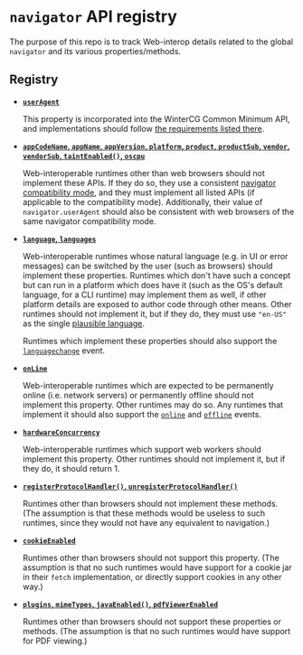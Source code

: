 # `navigator` API registry

The purpose of this repo is to track Web-interop details related to the global `navigator` and its various properties/methods.

## Registry

- **[`userAgent`](https://html.spec.whatwg.org/multipage/#dom-navigator-useragent)**

  This property is incorporated into the WinterCG Common Minimum API, and
  implementations should follow
  [the requirements listed there](https://common-min-api.proposal.wintercg.org/#requirements-for-navigatoruseragent).

- **[`appCodeName`, `appName`, `appVersion`, `platform`, `product`,
  `productSub`, `vendor`, `vendorSub`, `taintEnabled()`, `oscpu`
  ](https://html.spec.whatwg.org/multipage/#client-identification)**

  Web-interoperable runtimes other than web browsers should not implement these
  APIs. If they do so, they use a consistent
  [navigator compatibility mode](html.spec.whatwg.org/multipage/#concept-navigator-compatibility-mode),
  and they must implement all listed APIs (if applicable to the compatibility
  mode). Additionally, their value of `navigator.userAgent` should also be
  consistent with web browsers of the same navigator compatibility mode.

- **[`language`, `languages`](https://html.spec.whatwg.org/multipage/#language-preferences)**

  Web-interoperable runtimes whose natural language (e.g. in UI or error
  messages) can be switched by the user (such as browsers) should implement
  these properties. Runtimes which don't have such a concept but can run in a
  platform which does have it (such as the OS's default language, for a CLI
  runtime) may implement them as well, if other platform details are exposed to
  author code through other means. Other runtimes should not implement it, but
  if they do, they must use `"en-US"` as the single
  [plausible language](html.spec.whatwg.org/multipage/#a-plausible-language).

  Runtimes which implement these properties should also support the
  [`languagechange`](https://html.spec.whatwg.org/multipage/#event-languagechange)
  event.

- **[`onLine`](https://html.spec.whatwg.org/multipage/#navigator.online)**

  Web-interoperable runtimes which are expected to be permanently online
  (i.e. network servers) or permanently offline should not implement this
  property. Other runtimes may do so. Any runtimes that implement it should also
  support the [`online`](https://html.spec.whatwg.org/multipage/#event-online)
  and [`offline`](https://html.spec.whatwg.org/multipage/#event-offline) events.

- **[`hardwareConcurrency`](https://html.spec.whatwg.org/multipage/#navigator.hardwareconcurrency)**

  Web-interoperable runtimes which support web workers should implement this
  property. Other runtimes should not implement it, but if they do, it should
  return 1.

- **[`registerProtocolHandler()`, `unregisterProtocolHandler()`](https://html.spec.whatwg.org/multipage/#custom-handlers)**

  Runtimes other than browsers should not implement these methods. (The
  assumption is that these methods would be useless to such runtimes, since they
  would not have any equivalent to navigation.)

- **[`cookieEnabled`](https://html.spec.whatwg.org/multipage/system-state.html#cookies)**

  Runtimes other than browsers should not support this property. (The assumption
  is that no such runtimes would have support for a cookie jar in their `fetch`
  implementation, or directly support cookies in any other way.)

- **[`plugins`, `mimeTypes`, `javaEnabled()`, `pdfViewerEnabled`](https://html.spec.whatwg.org/multipage/#pdf-viewing-support)**

  Runtimes other than browsers should not support these properties or methods.
  (The assumption is that no such runtimes would have support for PDF viewing.)